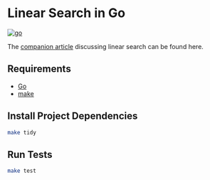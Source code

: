 # Linear Search in Go

[![go](https://github.com/claudemuller/algorithms/actions/workflows/linear-search.go.yml/badge.svg)](https://github.com/claudemuller/algorithms/actions/workflows/linear-search.go.yml)

The [companion article](https://dxt.rs/category/programming/general/simple-search) discussing linear search can be found here.

## Requirements

- [Go](https://go.dev/)
- [make](https://www.gnu.org/software/make/)

## Install Project Dependencies

```bash
make tidy
```

## Run Tests

```bash
make test
```
